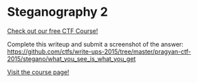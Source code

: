 # Steganography 2

[Check out our free CTF Course!](https://academy.hoppersroppers.org/mod/page/view.php?id=583) 

Complete this writeup and submit a screenshot of the answer: <https://github.com/ctfs/write-ups-2015/tree/master/pragyan-ctf-2015/stegano/what_you_see_is_what_you_get> 


[Visit the course page!](https://academy.hoppersroppers.org/mod/assign/view.php?id=583) 
